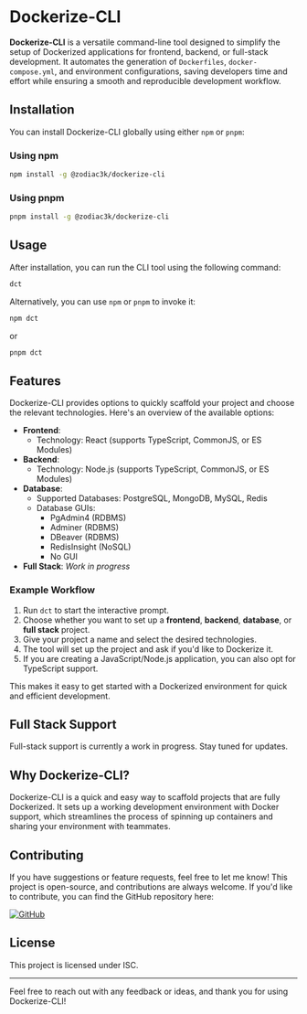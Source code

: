 # Dockerize-CLI

**Dockerize-CLI** is a versatile command-line tool designed to simplify the setup of Dockerized applications for frontend, backend, or full-stack development. It automates the generation of `Dockerfiles`, `docker-compose.yml`, and environment configurations, saving developers time and effort while ensuring a smooth and reproducible development workflow.

## Installation

You can install Dockerize-CLI globally using either `npm` or `pnpm`:

### Using npm
```bash
npm install -g @zodiac3k/dockerize-cli
```

### Using pnpm
```bash
pnpm install -g @zodiac3k/dockerize-cli
```

## Usage

After installation, you can run the CLI tool using the following command:

```bash
dct
```

Alternatively, you can use `npm` or `pnpm` to invoke it:

```bash
npm dct
```

or

```bash
pnpm dct
```

## Features

Dockerize-CLI provides options to quickly scaffold your project and choose the relevant technologies. Here's an overview of the available options:

- **Frontend**: 
    - Technology: React (supports TypeScript, CommonJS, or ES Modules)
- **Backend**: 
    - Technology: Node.js (supports TypeScript, CommonJS, or ES Modules)
- **Database**:
    - Supported Databases: PostgreSQL, MongoDB, MySQL, Redis
    - Database GUIs:
        - PgAdmin4 (RDBMS)
        - Adminer (RDBMS)
        - DBeaver (RDBMS)
        - RedisInsight (NoSQL)
        - No GUI
- **Full Stack**: *Work in progress*

### Example Workflow

1. Run `dct` to start the interactive prompt.
2. Choose whether you want to set up a **frontend**, **backend**, **database**, or **full stack** project.
3. Give your project a name and select the desired technologies.
4. The tool will set up the project and ask if you'd like to Dockerize it.
5. If you are creating a JavaScript/Node.js application, you can also opt for TypeScript support.

This makes it easy to get started with a Dockerized environment for quick and efficient development.

## Full Stack Support

Full-stack support is currently a work in progress. Stay tuned for updates.

## Why Dockerize-CLI?

Dockerize-CLI is a quick and easy way to scaffold projects that are fully Dockerized. It sets up a working development environment with Docker support, which streamlines the process of spinning up containers and sharing your environment with teammates.

## Contributing

If you have suggestions or feature requests, feel free to let me know! This project is open-source, and contributions are always welcome. If you'd like to contribute, you can find the GitHub repository here:

[![GitHub](https://img.shields.io/badge/GitHub-Repo-blue?logo=github)](https://github.com/ZODIAC3K/Dockerize-CLI.git)

## License

This project is licensed under ISC.

---

Feel free to reach out with any feedback or ideas, and thank you for using Dockerize-CLI!
